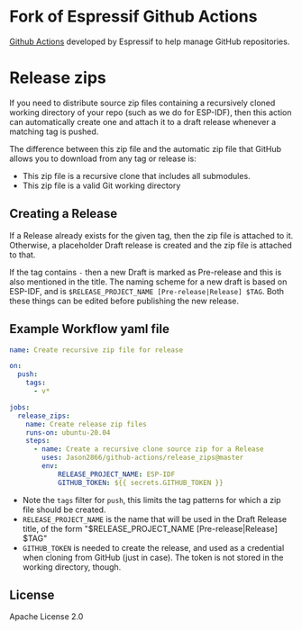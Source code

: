 # Fork of Espressif Github Actions

[Github Actions](https://developer.github.com/actions/) developed by Espressif to help manage GitHub repositories.

# Release zips

If you need to distribute source zip files containing a recursively cloned working directory of your repo (such as we do for ESP-IDF), then this action can automatically create one and attach it to a draft release whenever a matching tag is pushed.

The difference between this zip file and the automatic zip file that GitHub allows you to download from any tag or release is:

* This zip file is a recursive clone that includes all submodules.
* This zip file is a valid Git working directory

## Creating a Release

If a Release already exists for the given tag, then the zip file is attached to it. Otherwise, a placeholder Draft release is created and the zip file is attached to that.

If the tag contains `-` then a new Draft is marked as Pre-release and this is also mentioned in the title. The naming scheme for a new draft is based on ESP-IDF, and is `$RELEASE_PROJECT_NAME [Pre-release|Release] $TAG`. Both these things can be edited before publishing the new release.

## Example Workflow yaml file

```yml
name: Create recursive zip file for release

on:
  push:
    tags:
      - v*

jobs:
  release_zips:
    name: Create release zip files
    runs-on: ubuntu-20.04
    steps:
      - name: Create a recursive clone source zip for a Release
        uses: Jason2866/github-actions/release_zips@master
        env:
            RELEASE_PROJECT_NAME: ESP-IDF
            GITHUB_TOKEN: ${{ secrets.GITHUB_TOKEN }}
```

* Note the `tags` filter for `push`, this limits the tag patterns for which a zip file should be created.
* `RELEASE_PROJECT_NAME` is the name that will be used in the Draft Release title, of the form "$RELEASE_PROJECT_NAME [Pre-release|Release] $TAG"
* `GITHUB_TOKEN` is needed to create the release, and used as a credential when cloning from GitHub (just in case). The token is not stored in the working directory, though.


## License

Apache License 2.0
